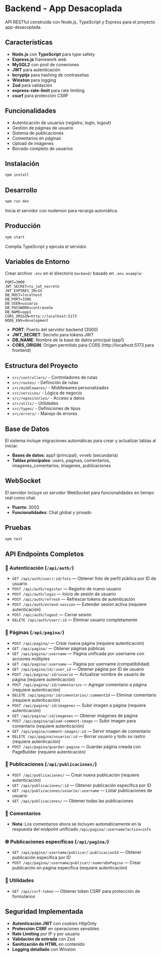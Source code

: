 # Backend - App Desacoplada

API RESTful construida con Node.js, TypeScript y Express para el proyecto app-desacoplada.

## Características

- **Node.js** con **TypeScript** para type safety
- **Express.js** framework web
- **MySQL2** con pool de conexiones
- **JWT** para autenticación
- **bcryptjs** para hashing de contraseñas
- **Winston** para logging
- **Zod** para validación
- **express-rate-limit** para rate limiting
- **csurf** para protección CSRF

## Funcionalidades

- Autenticación de usuarios (registro, login, logout)
- Gestión de páginas de usuario
- Sistema de publicaciones
- Comentarios en páginas
- Upload de imágenes
- Borrado completo de usuarios

## Instalación

```bash
npm install
```

## Desarrollo

```bash
npm run dev
```

Inicia el servidor con nodemon para recarga automática.

## Producción

```bash
npm start
```

Compila TypeScript y ejecuta el servidor.

## Variables de Entorno

Crear archivo `.env` en el directorio `backend/` basado en `.env.example`:

```env
PORT=3000
JWT_SECRET=tu_jwt_secreto
JWT_EXPIRES_IN=1d
DB_HOST=localhost
DB_PORT=3306
DB_USER=usuario
DB_PASSWORD=contraseña
DB_NAME=app1
CORS_ORIGIN=http://localhost:5173
NODE_ENV=development
```

- **PORT**: Puerto del servidor backend (3000)
- **JWT_SECRET**: Secreto para tokens JWT
- **DB_NAME**: Nombre de la base de datos principal (app1)
- **CORS_ORIGIN**: Origen permitido para CORS (http://localhost:5173 para frontend)

## Estructura del Proyecto

- `src/controllers/` - Controladores de rutas
- `src/routes/` - Definición de rutas
- `src/middlewares/` - Middlewares personalizados
- `src/services/` - Lógica de negocio
- `src/repositories/` - Acceso a datos
- `src/utils/` - Utilidades
- `src/types/` - Definiciones de tipos
- `src/errors/` - Manejo de errores

## Base de Datos

El sistema incluye migraciones automáticas para crear y actualizar tablas al iniciar.

- **Bases de datos**: app1 (principal), vvveb (secundaria)
- **Tablas principales**: users, paginas, comentarios, imagenes_comentarios, imagenes, publicaciones

## WebSocket

El servidor incluye un servidor WebSocket para funcionalidades en tiempo real como chat.

- **Puerto**: 3003
- **Funcionalidades**: Chat global y privado

## Pruebas

```bash
npm test
```

## API Endpoints Completos

### 🔐 Autenticación (`/api/auth/`)
- `GET /api/auth/user/:id/foto` — Obtener foto de perfil pública por ID de usuario
- `POST /api/auth/register` — Registro de nuevo usuario
- `POST /api/auth/login` — Inicio de sesión de usuario
- `POST /api/auth/refresh` — Refrescar tokens de autenticación
- `POST /api/auth/extend-session` — Extender sesión activa (requiere autenticación)
- `POST /api/auth/logout` — Cerrar sesión
- `DELETE /api/auth/user/:id` — Eliminar usuario completamente

### 📄 Páginas (`/api/pagina/`)
- `POST /api/pagina/` — Crear nueva página (requiere autenticación)
- `GET /api/pagina/` — Obtener páginas públicas
- `GET /api/pagina/:username` — Página unificada por username con acciones múltiples
- `GET /api/pagina/:username` — Página por username (compatibilidad)
- `GET /api/pagina/id/:user_id` — Obtener página por ID de usuario
- `POST /api/pagina/:id/usuario` — Actualizar nombre de usuario de página (requiere autenticación)
- `POST /api/pagina/:id/comentarios` — Agregar comentario a página (requiere autenticación)
- `DELETE /api/pagina/:id/comentarios/:commentId` — Eliminar comentario (requiere autenticación)
- `POST /api/pagina/:id/imagenes` — Subir imagen a página (requiere autenticación)
- `GET /api/pagina/:id/imagenes` — Obtener imágenes de página
- `POST /api/pagina/upload-comment-image` — Subir imagen para comentario (requiere autenticación)
- `GET /api/pagina/comment-images/:id` — Servir imagen de comentario
- `DELETE /api/pagina/usuario/:id` — Borrar usuario y todo su rastro (requiere autenticación)
- `POST /api/pagina/guardar-pagina` — Guardar página creada con PageBuilder (requiere autenticación)

### 📝 Publicaciones (`/api/publicaciones/`)
- `POST /api/publicaciones/` — Crear nueva publicación (requiere autenticación)
- `GET /api/publicaciones/:id` — Obtener publicación específica por ID
- `GET /api/publicaciones/usuario/:username` — Listar publicaciones de usuario
- `GET /api/publicaciones/` — Obtener todas las publicaciones

### 💬 Comentarios
- **Nota**: Los comentarios ahora se incluyen automáticamente en la respuesta del endpoint unificado `/api/pagina/:username?action=info`

### 🌐 Publicaciones específicas (`/api/pagina/`)
- `GET /api/pagina/:username/publicar/:publicacionId` — Obtener publicación específica por ID
- `POST /api/pagina/:username/publicar/:numeroDePagina` — Crear publicación en página específica (requiere autenticación)

### 🔧 Utilidades
- `GET /api/csrf-token` — Obtener token CSRF para protección de formularios

## Seguridad Implementada
- **Autenticación JWT** con cookies HttpOnly
- **Protección CSRF** en operaciones sensibles
- **Rate Limiting** por IP y por usuario
- **Validación de entrada** con Zod
- **Sanitización de HTML** en contenido
- **Logging detallado** con Winston